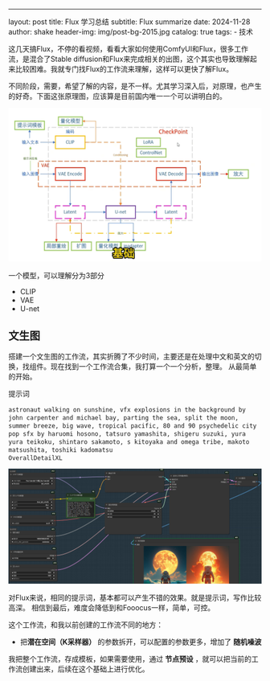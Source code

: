 ---
layout:     post
title:      Flux 学习总结
subtitle:   Flux summarize
date:       2024-11-28
author:     shake
header-img: img/post-bg-2015.jpg
catalog: true
tags:
    - 技术

这几天搞Flux，不停的看视频，看看大家如何使用ComfyUI和Flux，很多工作流，是混合了Stable diffusion和Flux来完成相关的出图，这个其实也导致理解起来比较困难。我就专门找Flux的工作流来理解，这样可以更快了解Flux。

不同阶段，需要，希望了解的内容，是不一样。尤其学习深入后，对原理，也产生的好奇。下面这张原理图，应该算是目前国内唯一一个可以讲明白的。

![原理图](/img/2024/art/flux/all.png "原理图")

一个模型，可以理解分为3部分

* CLIP
* VAE
* U-net


## 文生图

搭建一个文生图的工作流，其实折腾了不少时间，主要还是在处理中文和英文的切换，找组件。现在找到一个工作流合集，我打算一个一个分析，整理。 从最简单的开始。

提示词

```
astronaut walking on sunshine, vfx explosions in the background by john carpenter and michael bay, parting the sea, split the moon, summer breeze, big wave, tropical pacific, 80 and 90 psychedelic city pop sfx by haruomi hosono, tatsuro yamashita, shigeru suzuki, yura yura teikoku, shintaro sakamoto, s kitoyaka and omega tribe, makoto matsushita, toshiki kadomatsu
OverallDetailXL 

```

![文生图](/img/2024/art/flux/flux1.png "文生图")

对Flux来说，相同的提示词，基本都可以产生不错的效果。就是提示词，写作比较高深。 相信到最后，难度会降低到和Fooocus一样，简单，可控。


这个工作流，和我以前创建的工作流不同的地方：

* 把**潜在空间（K采样器）** 的参数拆开，可以配置的参数更多，增加了 **随机噪波**

我把整个工作流，存成模板，如果需要使用，通过 **节点预设** ，就可以把当前的工作流创建出来，后续在这个基础上进行优化。